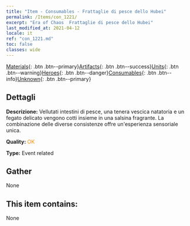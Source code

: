```yaml
---
title: "Item - Consumables - Frattaglie di pesce dello Hubei"
permalink: /Items/con_1221/
excerpt: "Era of Chaos  Frattaglie di pesce dello Hubei"
last_modified_at: 2021-04-12
locale: it
ref: "con_1221.md"
toc: false
classes: wide
---
```

 [Materials](/it/Items/){: .btn .btn--primary}[Artifacts](/it/Items/Artifacts/){: .btn .btn--success}[Units](/it/Items/Units/){: .btn .btn--warning}[Heroes](/it/Items/Heroes/){: .btn .btn--danger}[Consumables](/it/Items/Consumables/){: .btn .btn--info}[Unknown](/it/Items/Unknown/){: .btn .btn--primary}

## Dettagli
 **Descrizione:** Vellutati intestini di pesce, una tenera vescica natatoria e un fegato delicato vengono cotti insieme in una salsina fragrante. La combinazione delle diverse consistenze offre un'esperienza sensoriale unica.

 **Quality:** <span style="color: #FF8C00">OK</span>

 **Type:** Event related

## Gather

  None

## This item contains:

  None

